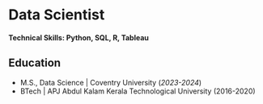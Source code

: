 # Data Scientist

#### Technical Skills: Python, SQL, R, Tableau

## Education					       		
- M.S., Data Science	| Coventry University  (_2023-2024_)	 			        		
- BTech | APJ Abdul Kalam Kerala Technological University (2016-2020)
